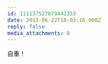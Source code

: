 ```yaml
---
id: 111137527879442353
date: 2013-06-22T10:03:16.000Z
reply: false
media_attachments: 0
---
```


自重！

